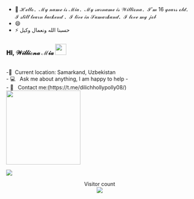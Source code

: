 - 👋 ℋℯ𝓁𝓁ℴ．ℳ𝓎 𝓃𝒶𝓂ℯ 𝒾𝓈 ℳ𝒾𝒶．ℳ𝓎 𝓈𝓊𝓇𝓃𝒶𝓂ℯ 𝒾𝓈 𝒲𝒾𝓁𝓁𝒾ℴ𝓃𝒶．ℐ’𝓂 16 𝓎ℯ𝒶𝓇𝓈 ℴ𝓁𝒹．ℐ 𝓈𝓉𝒾𝓁𝓁 𝓁ℯ𝒶𝓇𝓃 𝒷𝒶𝒸𝓀ℯ𝓃𝒹 ．ℐ 𝓁𝒾𝓋ℯ 𝒾𝓃 𝒮𝒶𝓂𝒶𝓇𝓀𝒶𝓃𝒹．ℐ 𝓁ℴ𝓋ℯ 𝓂𝓎 𝒿ℴ𝒷
- 😄 
- ⚡ حسبنا الله ونعمال وكيل
  

<!---
Mia0880/Mia0880 is a ✨ special ✨ repository because its `README.md` (this file) appears on your GitHub profile.
You can click the Preview link to take a look at your changes.
--->
### 𝐇𝐢,  𝒲𝒾𝓁𝓁𝒾ℴ𝓃𝒶 ℳ𝒾𝒶 <img src="https://media1.giphy.com/media/v1.Y2lkPTc5MGI3NjExYXhseGdyY3U3bTNhNGE3MDZ0bjhjcWwwMzB0dTkwYzVseHhvdHQ5NCZlcD12MV9pbnRlcm5hbF9naWZfYnlfaWQmY3Q9cw/gM5qFksULw54NMWyry/giphy.gif" width="30px"> </br>



<br/>
-📍&nbsp; Current location: Samarkand, Uzbekistan
<br/>
- 💻 &nbsp; Ask me about anything, I am happy to help
- <br/>
- 📑 &nbsp; Contact me:(https://t.me/dilichhollypolly08/)
<br/>




<a href="#">
  <img height=200 align="center" src="https://my-stats-43gk.vercel.app/api/top-langs/?username=blocage&hide=html,scss,css&langs_count=8&layout=compact&theme=radical&card_width=150" />
</a>

<a href=#><img src="https://raw.githubusercontent.com/blocage/blocage/main/contributions.svg"></a>

<p align="center">
  Visitor count<br>
  <img src="https://profile-counter.glitch.me/_blocage/count.svg" />
</p>

